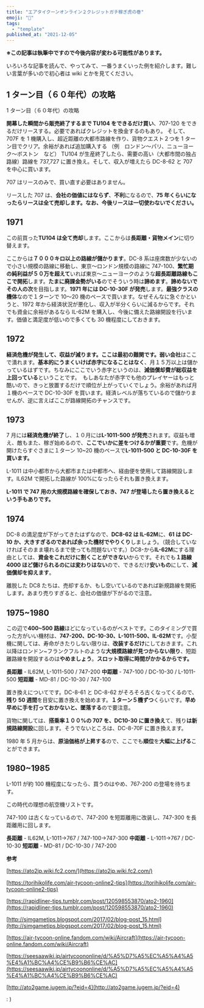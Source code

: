 ```yaml
---
title: "エアタイクーンオンライン２クレジットガチ稼ぎ虎の巻"
emoji: "🤖"
tags:
  - "template"
published_at: "2021-12-05"
---
```


**※この記事は執筆中ですので今後内容が変わる可能性があります。**

いろいろな記事を読んで、やってみて、一番うまくいった例を紹介します。難しい言葉が多いので初心者は wiki とかを見てください。

## 1 ターン目（６０年代）の攻略

1 ターン目（６０年代）の攻略

**開幕した瞬間から販売終了するまで TU104 をできるだけ買い**、707-120 をできるだけリースする。必要であればクレジットを換金するのもあり。
そして、707F を 1 機購入し、超近距離の大都市路線を作り、貨物クエスト２つを 1 ターン目でクリア。余裕があれば追加購入する
（例　ロンドン～パリ、ニューヨーク～ボストン　など）
TU104 が生産終了したら、需要の高い（大都市間の独占路線）路線を 737,727 に置き換え。そして、収入が増えたら DC-8-62 と 707 を中心に買います。

707 はリースのみで、買い直す必要はありません。

リースした 707 は、**会社の価値にはならず**、**不利**になるので、**75 年くらいになったらリースは全て売却します。なお、今後リースは一切使わないでください。**

## 1971

この前買った**TU104 は全て売却**します。ここからは**長距離・貨物メイン**に切り替えます。

ここからは**７０００キロ以上の路線が儲かります**。DC-8 系は座席数が少ないので小さい規模の路線に移動し、東京〜ロンドン規模の路線に 747-100、**繁忙期の純利益が５０万を超えて**いれば東京〜ニューヨークのような**超長距離路線もここで開拓**します。**たまに廃課金勢がいる**のでそういう時は**諦めます**。**諦めないでその人の次**を目指します。**1971 年には DC-10-30F が発売**します。**最強クラスの機体**なので１ターンで 10〜20 機のペースで買います。なぜそんなに急ぐかというと、1972 年から経済状況が悪化し、収入が半分くらいに減るからです。それでも資金に余裕があるなら IL-62M を購入し、今後に備えた路線開設を行います。価値と満足度が低いので多くても 30 機程度にしておきます。

## **1972**

**経済危機が発生して、収益が減ります。ここは最初の難関です。弱い会社**はここで潰れます。**基本的にうまくいけば赤字になることはなく**、月１５万以上は儲かっているはずです。ちなみにここでいう赤字というのは、**減価償却費が総収益を上回っている**ということです。　もしあなたが赤字でも他のプレイヤーはもっと酷いので、きっと放置するだけで順位が上がっていくでしょう。余裕があれば月１機のペースで DC-10-30F を買います。経済レベルが落ちているので儲かりませんが、逆に言えばここが路線開拓のチャンスです。

## 1973

7 月には**経済危機が終了**し、１０月には**L-1011-500 が発売**されます。収益も増え、敵もまた、稼ぎ始めるので、**ここでいかに差をつけるかが重要**です。危機が開けたらすぐさまに１ターン 10~20 機のペースで**L-1011-500 と DC-10-30F を買います。**

L-1011 は中小都市から大都市または中都市へ、経由便を使用して路線開設します。IL62M で開拓した路線が 100%になったらそれも置き換えます。

**L-1011 で 747 用の大規模路線を確保しておき、747 が登場したら置き換えるという手もありです。**

## 1974

DC-8 の満足度が下がってきたはずなので、**DC8-62 は IL-62M**に、**61 は DC-10 か、大きすぎるのであれば余った機材でやりくり**しましょう。（競合していなければそのまま壊れるまで使っても問題ないです。）DC8-から**IL-62M**にする理由としては、**資金をこれだけに割くことができない**からです。それでも**１路線 4000 ほど儲けられるのには変わりはない**ので、できるだけ**安いもの**にして、**減価償却を抑えます**。

離脱した DC8 たちは、売却するか、もし空いているのであれば新規路線を開拓します。あまり売りすぎると、会社の価値が下がるので注意。

## 1975~1980

この辺で**400~500 路線**ほどになっているのがベストです。このタイミングで買った方がいい機材は、**747-200、DC-10-30、L-1011-500、IL-62M**です。小型機に関しては、寿命がきたりしない限りは、**改装するだけ**にしておきます。これ以降はロンドン~フランクフルトのような**大規模路線が見つからない限り**、短距離路線を開設するのは**やめましょう**。**スロット取得に時間がかかるからです。**

**長距離** - IL62M, L-1011-500 / 747-200
**中距離** - 747-100 / DC-10-30 / L-1011-500
**短距離** - MD-81 / DC-10-30 / 747-100

置き換えについてです。DC-8-61 と DC-8-62 がそろそろ古くなってくるので、**残り 50 週間**を目安に置き換えを始めます。**１ターン５機ずつ**くらいです。**早め早めに手を打っておかないと、墜落する**ので要注意。

貨物に関しては、**搭乗率１００%の 707 を、DC10-30 に置き換え**て、残り**は新規路線開設**に回します。そうでないところは、DC-8-70F に置き換えます。

1980 年 5 月からは、**原油価格が上昇する**ので、ここでも**順位**を**大幅に上げる**ことができます。

## 1980~1985

L-1011 が約 100 機程度になったら、買うのはやめ、767-200 の登場を待ちます。

この時代の理想の航空機リストです。

747-100 は古くなっているので、747-200 を短距離用に改装し、747-300 を長距離用に回します。

**長距離** - IL62M, L-1011→767 / 747-100→747-300
**中距離** - L-1011→767 / DC-10-30
**短距離** - MD-81 / DC-10-30 / 747-200

**参考**

[https://ato2jp.wiki.fc2.com/](https://ato2jp.wiki.fc2.com/)

[https://torihikolife.com/air-tycoon-online2-tips](https://torihikolife.com/air-tycoon-online2-tips)

[https://rapidliner-tips.tumblr.com/post/120598553870/ato2-1960](https://rapidliner-tips.tumblr.com/post/120598553870/ato2-1960)

[http://simgametips.blogspot.com/2017/02/blog-post_15.html](http://simgametips.blogspot.com/2017/02/blog-post_15.html)

[https://air-tycoon-online.fandom.com/wiki/Aircraft](https://air-tycoon-online.fandom.com/wiki/Aircraft)

[https://seesaawiki.jp/airtycoononline/d/%A5%D7%A5%EC%A5%A4%A5%E4%A1%BC%A4%CE%B9%B6%CE%AC](https://seesaawiki.jp/airtycoononline/d/%A5%D7%A5%EC%A5%A4%A5%E4%A1%BC%A4%CE%B9%B6%CE%AC)

[http://ato2game.jugem.jp/?eid=4](http://ato2game.jugem.jp/?eid=4)

: )
